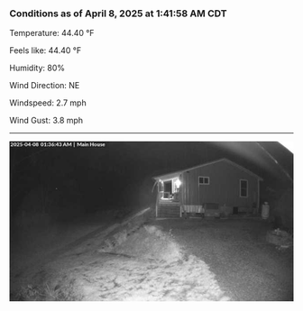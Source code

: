 ### Conditions as of April 8, 2025 at 1:41:58 AM CDT 

Temperature: 44.40 &deg;F

Feels like: 44.40 &deg;F

Humidity: 80%

Wind Direction: NE

Windspeed: 2.7 mph

Wind Gust: 3.8 mph

---

<img src="./images/latest.jpeg"/>

